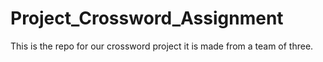 # Project_Crossword_Assignment
This is the repo for our crossword project it is made from a team of three.
